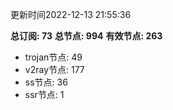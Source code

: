 更新时间2022-12-13 21:55:36

**总订阅: 73**
**总节点: 994**
**有效节点: 263**
- trojan节点: 49
- v2ray节点: 177
- ss节点: 36
- ssr节点: 1
